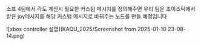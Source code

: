 소프 4팀에서 각도 계산시 필요한 커스텀 메시지를 정의해주면 우리 팀은 조이스틱에서 받은 joy메시지를 해당 커스텀 메시지로 바꿔주는 노드를 만들 예정입니다


![xbox controller 설명](KAQU_2025/Screenshot from 2025-01-10 23-08-14.png)

